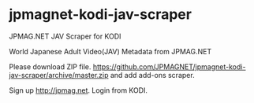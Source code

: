 # jpmagnet-kodi-jav-scraper
JPMAG.NET JAV Scraper for KODI

World Japanese Adult Video(JAV) Metadata from JPMAG.NET

Please download ZIP file. 
https://github.com/JPMAGNET/jpmagnet-kodi-jav-scraper/archive/master.zip
and add add-ons scraper.

Sign up http://jpmag.net.
Login from KODI.

